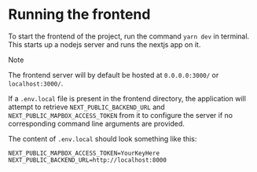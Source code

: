 # Running the frontend

To start the frontend of the project, run the command `yarn dev` in terminal. This starts up a nodejs server and runs the nextjs app on it. 

> [!NOTE]
> The frontend server will by default be hosted at `0.0.0.0:3000/` or `localhost:3000/`.

If a `.env.local` file is present in the frontend directory, the application will attempt to retrieve `NEXT_PUBLIC_BACKEND_URL` and `NEXT_PUBLIC_MAPBOX_ACCESS_TOKEN` from it to configure the server if no corresponding command line arguments are provided.

The content of `.env.local` should look something like this:
```
NEXT_PUBLIC_MAPBOX_ACCESS_TOKEN=YourKeyHere NEXT_PUBLIC_BACKEND_URL=http://localhost:8000
```
